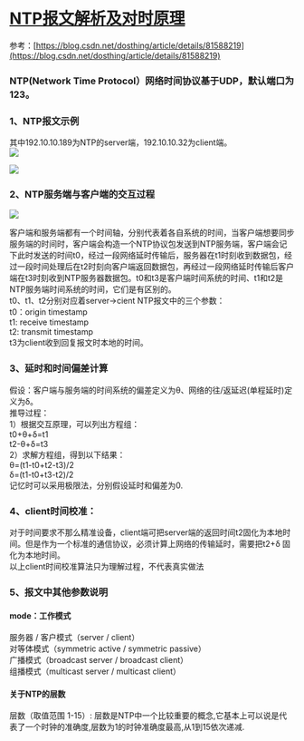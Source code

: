    [NTP报文解析及对时原理](https://www.cnblogs.com/21summer/p/14819406.html "发布于 2021-05-27 19:14")
=======================================================================================

参考：[https://blog.csdn.net/dosthing/article/details/81588219](https://blog.csdn.net/dosthing/article/details/81588219)

### NTP(Network Time Protocol）网络时间协议基于UDP，默认端口为123。

### 1、NTP报文示例

其中192.10.10.189为NTP的server端，192.10.10.32为client端。  
![](https://img2020.cnblogs.com/blog/405122/202105/405122-20210527183525405-1901884869.png)
  
  
  
![](https://img2020.cnblogs.com/blog/405122/202105/405122-20210527184651679-1255178352.png)

### 2、NTP服务端与客户端的交互过程

![](https://img2020.cnblogs.com/blog/405122/202105/405122-20210527185720659-735344497.png)
  
客户端和服务端都有一个时间轴，分别代表着各自系统的时间，当客户端想要同步服务端的时间时，客户端会构造一个NTP协议包发送到NTP服务端，客户端会记下此时发送的时间t0，经过一段网络延时传输后，服务器在t1时刻收到数据包，经过一段时间处理后在t2时刻向客户端返回数据包，再经过一段网络延时传输后客户端在t3时刻收到NTP服务器数据包。t0和t3是客户端时间系统的时间、t1和t2是NTP服务端时间系统的时间，它们是有区别的。  
t0、t1、t2分别对应着server->cient NTP报文中的三个参数：  
t0：origin timestamp  
t1: receive timestamp  
t2: transmit timestamp  
t3为client收到回复报文时本地的时间。

### 3、延时和时间偏差计算

假设：客户端与服务端的时间系统的偏差定义为θ、网络的往/返延迟(单程延时)定义为δ。  
推导过程：  
1）根据交互原理，可以列出方程组：  
t0+θ+δ=t1  
t2-θ+δ=t3  
2）求解方程组，得到以下结果：  
θ=(t1-t0+t2-t3)/2  
δ=(t1-t0+t3-t2)/2  
记忆时可以采用极限法，分别假设延时和偏差为0.

### 4、client时间校准：

对于时间要求不那么精准设备，client端可把server端的返回时间t2固化为本地时间。但是作为一个标准的通信协议，必须计算上网络的传输延时，需要把t2+δ 固化为本地时间。  
以上client时间校准算法只为理解过程，不代表真实做法

### 5、报文中其他参数说明

#### mode：工作模式

服务器 / 客户模式（server / client）  
对等体模式（symmetric active / symmetric passive）  
广播模式（broadcast server / broadcast client）  
组播模式（multicast server / multicast client）

#### 关于NTP的层数

层数（取值范围 1-15）: 层数是NTP中一个比较重要的概念,它基本上可以说是代表了一个时钟的准确度,层数为1的时钟准确度最高,从1到15依次递减.